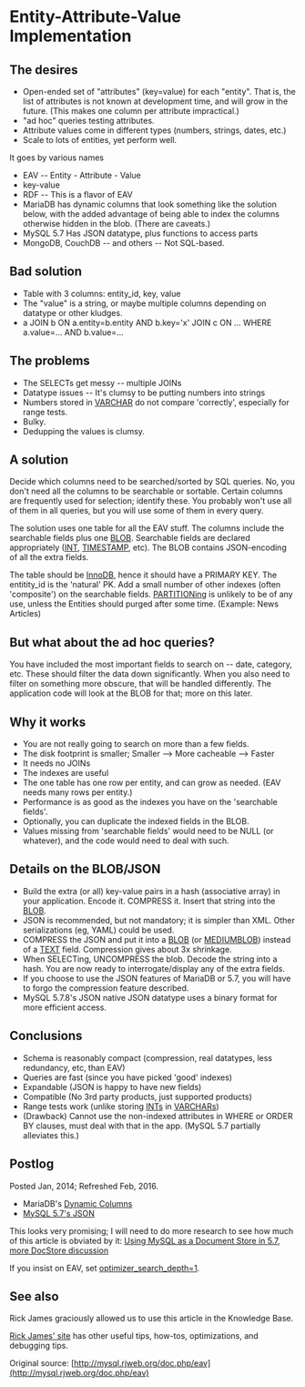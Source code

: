 # Entity-Attribute-Value Implementation

## The desires

- Open-ended set of "attributes" (key=value) for each "entity". That is, the list of attributes is not known at development time, and will grow in the future. (This makes one column per attribute impractical.)
- "ad hoc" queries testing attributes.
- Attribute values come in different types (numbers, strings, dates, etc.)
- Scale to lots of entities, yet perform well.

It goes by various names

- EAV -- Entity - Attribute - Value
- key-value
- RDF -- This is a flavor of EAV
- MariaDB has dynamic columns that look something like the solution below, with the added advantage of being able to index the columns otherwise hidden in the blob. (There are caveats.)
- MySQL 5.7 Has JSON datatype, plus functions to access parts
- MongoDB, CouchDB -- and others -- Not SQL-based.

## Bad solution

- Table with 3 columns: entity_id, key, value
- The "value" is a string, or maybe multiple columns depending on datatype or other kludges.
- a JOIN b ON a.entity=b.entity AND b.key='x' JOIN c ON ... WHERE a.value=... AND b.value=...

## The problems

- The SELECTs get messy -- multiple JOINs
- Datatype issues -- It's clumsy to be putting numbers into strings
- Numbers stored in [VARCHAR](/columns-storage-engines-and-plugins/data-types/string-data-types/varchar) do not compare 'correctly', especially for range tests.
- Bulky.
- Dedupping the values is clumsy.

## A solution

Decide which columns need to be searched/sorted by SQL queries. No, you don't need all the columns to be searchable or sortable. Certain columns are frequently used for selection; identify these. You probably won't use all of them in all queries, but you will use some of them in every query.

The solution uses one table for all the EAV stuff. The columns include the searchable fields plus one [BLOB](/columns-storage-engines-and-plugins/data-types/string-data-types/blob). Searchable fields are declared appropriately ([INT](/columns-storage-engines-and-plugins/data-types/data-types-numeric-data-types/int), [TIMESTAMP](/columns-storage-engines-and-plugins/data-types/date-and-time-data-types/timestamp), etc). The BLOB contains JSON-encoding of all the extra fields.

The table should be [InnoDB](/columns-storage-engines-and-plugins/storage-engines/innodb), hence it should have a PRIMARY KEY. The entitity_id is the 'natural' PK. Add a small number of other indexes (often 'composite') on the searchable fields. [PARTITIONing](/kb/en/managing-mariadb-partitioning/) is unlikely to be of any use, unless the Entities should purged after some time. (Example: News Articles)

## But what about the ad hoc queries?

You have included the most important fields to search on -- date, category, etc. These should filter the data down significantly. When you also need to filter on something more obscure, that will be handled differently. The application code will look at the BLOB for that; more on this later.

## Why it works

- You are not really going to search on more than a few fields.
- The disk footprint is smaller; Smaller --&gt; More cacheable --&gt; Faster
- It needs no JOINs
- The indexes are useful
- The one table has one row per entity, and can grow as needed. (EAV needs many rows per entity.)
- Performance is as good as the indexes you have on the 'searchable fields'.
- Optionally, you can duplicate the indexed fields in the BLOB.
- Values missing from 'searchable fields' would need to be NULL (or whatever), and the code would need to deal with such.

## Details on the BLOB/JSON

- Build the extra (or all) key-value pairs in a hash (associative array) in your application. Encode it. COMPRESS it. Insert that string into the [BLOB](/columns-storage-engines-and-plugins/data-types/string-data-types/blob).
- JSON is recommended, but not mandatory; it is simpler than XML. Other serializations (eg, YAML) could be used.
- COMPRESS the JSON and put it into a [BLOB](/columns-storage-engines-and-plugins/data-types/string-data-types/blob) (or [MEDIUMBLOB](/columns-storage-engines-and-plugins/data-types/string-data-types/mediumblob)) instead of a [TEXT](/columns-storage-engines-and-plugins/data-types/string-data-types/text) field. Compression gives about 3x shrinkage.
- When SELECTing, UNCOMPRESS the blob. Decode the string into a hash. You are now ready to interrogate/display any of the extra fields.
- If you choose to use the JSON features of MariaDB or 5.7, you will have to forgo the compression feature described.
- MySQL 5.7.8's JSON native JSON datatype uses a binary format for more efficient access.

## Conclusions

- Schema is reasonably compact (compression, real datatypes, less redundancy, etc, than EAV)
- Queries are fast (since you have picked 'good' indexes)
- Expandable (JSON is happy to have new fields)
- Compatible (No 3rd party products, just supported products)
- Range tests work (unlike storing [INTs](/columns-storage-engines-and-plugins/data-types/data-types-numeric-data-types/int) in [VARCHARs](/columns-storage-engines-and-plugins/data-types/string-data-types/varchar))
- (Drawback) Cannot use the non-indexed attributes in WHERE or ORDER BY clauses, must deal with that in the app. (MySQL 5.7 partially alleviates this.)

## Postlog

Posted Jan, 2014; Refreshed Feb, 2016.

- MariaDB's [Dynamic Columns](/sql-statements-structure/nosql/dynamic-columns)
- [MySQL 5.7's JSON](https://dev.mysql.com/doc/refman/5.7/en/json.html)

This looks very promising; I will need to do more research to see how much of this article is obviated by it: [Using MySQL as a Document Store in 5.7](http://dev.mysql.com/doc/refman/5.7/en/document-store.html), 
[more DocStore discussion](http://mysqlserverteam.com/mysql-5-7-12-part-6-mysql-document-store-a-new-chapter-in-the-mysql-story/)

If you insist on EAV, set [optimizer_search_depth=1](/kb/en/server-system-variables/#optimizer_search_depth).

## See also

Rick James graciously allowed us to use this article in the Knowledge Base.

[Rick James' site](http://mysql.rjweb.org/) has other useful tips, how-tos,
optimizations, and debugging tips.

Original source: [http://mysql.rjweb.org/doc.php/eav](http://mysql.rjweb.org/doc.php/eav)